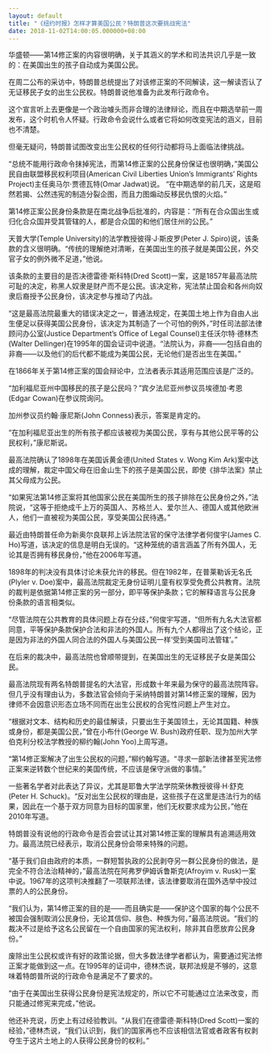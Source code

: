 ```yaml
---
layout: default
title: "《纽约时报》怎样才算美国公民？特朗普这次要挑战宪法"
date: 2018-11-02T14:00:05.000000+08:00
---
```


华盛顿——第14修正案的内容很明确，关于其涵义的学术和司法共识几乎是一致的：在美国出生的孩子自动成为美国公民。


在周二公布的采访中，特朗普总统提出了对该修正案的不同解读，这一解读否认了无证移民子女的出生公民权。特朗普说他准备为此发布行政命令。


这个宣言听上去更像是一个政治噱头而非合理的法律辩论，而且在中期选举前一周发布，这个时机令人怀疑。行政命令会说什么或者它将如何改变宪法的涵义，目前也不清楚。


但毫无疑问，特朗普试图改变出生公民权的任何行动都将马上面临法律挑战。


“总统不能用行政命令抹掉宪法，而第14修正案的公民身份保证也很明确，”美国公民自由联盟移民权利项目(American Civil Liberties Union’s Immigrants’ Rights Project)主任奥马尔·贾德瓦特(Omar Jadwat)说。 “在中期选举的前几天，这是昭然若揭、公然违宪的制造分裂企图，而且力图煽动反移民仇恨的火焰。”


第14修正案公民身份条款是在南北战争后批准的，内容是：“所有在合众国出生或归化合众国并受其管辖的人，都是合众国的和他们居住州的公民。”


天普大学(Temple University)的法学教授彼得·J·斯皮罗(Peter J. Spiro)说，该条款的含义很明确。“传统的理解绝对清晰，在美国出生的孩子就是美国公民，外交官子女的例外微不足道，”他说。


该条款的主要目的是否决德雷德·斯科特(Dred Scott)一案，这是1857年最高法院可耻的决定，称黑人奴隶是财产而不是公民。该决定称，宪法禁止国会和各州向奴隶后裔授予公民身份，该决定参与推动了内战。


“这是最高法院最重大的错误决定之一，普通法规定，在美国土地上作为自由人出生便足以获得美国公民身份，该决定为其制造了一个可怕的例外，”时任司法部法律顾问办公室(Justice Department’s Office of Legal Counsel)主任沃尔特·德林杰(Walter Dellinger)在1995年的国会证词中说道。“法院认为，非裔——包括自由的非裔——以及他们的后代都不能成为美国公民，无论他们是否出生在美国。”


在1866年关于第14修正案的国会辩论中，立法者表示其适用范围应该是广泛的。


“加利福尼亚州中国移民的孩子是公民吗？”宾夕法尼亚州参议员埃德加·考恩(Edgar Cowan)在参议院询问。


加州参议员约翰·康尼斯(John Conness)表示，答案是肯定的。


“在加利福尼亚出生的所有孩子都应该被视为美国公民，享有与其他公民平等的公民权利，”康尼斯说。


最高法院确认了1898年在美国诉黄金德(United States v. Wong Kim Ark)案中达成的理解，裁定中国父母在旧金山生下的孩子是美国公民，即使《排华法案》禁止其父母成为公民。


“如果宪法第14修正案将其他国家公民在美国所生的孩子排除在公民身份之外，”法院说，“这等于拒绝成千上万的英国人、苏格兰人、爱尔兰人、德国人或其他欧洲人，他们一直被视为美国公民，享受美国公民待遇。”


最近由特朗普任命为新奥尔良联邦上诉法院法官的保守法律学者何俊宇(James C. Ho)写道，该决定的信息是明白无误的。“这种笼统的语言涵盖了所有外国人，无论其是否拥有移民身份，”他在2006年写道。


1898年的判决没有具体讨论未获允许的移民。但在1982年，在普莱勒诉无名氏(Plyler v. Doe)案中，最高法院裁定无身份证明儿童有权享受免费公共教育。法院的裁判是依据第14修正案的另一部分，即平等保护条款；它的解释语言与公民身份条款的语言相类似。


“尽管法院在公共教育的具体问题上存在分歧，”何俊宇写道，“但所有九名大法官都同意，平等保护条款保护合法和非法的外国人。所有九个人都得出了这个结论，正是因为非法的外国人同合法的外国人与美国公民一样‘受到美国司法管辖’。”


在后来的裁决中，最高法院也曾顺带提到，在美国出生的无证移民子女是美国公民。


最高法院现有两名特朗普提名的大法官，形成数十年来最为保守的最高法院阵容。但几乎没有理由认为，多数法官会倾向于采纳特朗普对第14修正案的理解，因为律师不会因意识形态立场不同而在出生公民权的合宪性问题上产生对立。


“根据对文本、结构和历史的最佳解读，只要出生于美国领土，无论其国籍、种族或身份，都是美国公民，”曾在小布什(George W. Bush)政府任职、现为加州大学伯克利分校法学教授的柳约翰(John Yoo)上周写道。


“第14修正案解决了出生公民权的问题，”柳约翰写道。“寻求一部新法律甚至宪法修正案来逆转数个世纪来的美国传统，不应该是保守派做的事情。”


一些著名学者对此表达了异议，尤其是耶鲁大学法学院荣休教授彼得·H·舒克(Peter H. Schuck)。“反对出生公民权的理由是，这些孩子在这里是违法行为的结果，因此在一个基于双方同意为目标的国家里，他们无权要求成为公民，”他在2010年写道。


特朗普没有说他的行政命令是否会尝试让其对第14修正案的理解具有追溯适用效力。最高法院已经表示，取消公民身份会带来特殊的问题。


“基于我们自由政府的本质，一群短暂执政的公民剥夺另一群公民身份的做法，是完全不符合法治精神的，”最高法院在阿弗罗伊姆诉鲁斯克(Afroyim v. Rusk)一案中说。1967年的这项判决推翻了一项联邦法律，该法律要取消在国外选举中投过票的人的公民身份。


“我们认为，第14修正案的目的是——而且确实是——保护这个国家的每个公民不被国会强制取消公民身份，无论其信仰、肤色、种族为何，”最高法院说。“我们的裁决不过是给予这名公民留在一个自由国家的宪法权利，除非其自愿放弃公民身份。”


废除出生公民权或许有好的政策论据，但大多数法律学者都认为，需要通过宪法修正案才能做到这一点。在1995年的证词中，德林杰说，联邦法规是不够的，这意味着特朗普所说的行政命令是满足不了要求的。


“由于在美国出生获得公民身份是宪法规定的，所以它不可能通过立法来改变，而只能通过修宪来完成，”他说。


他还补充说，历史上有过经验教训。“从我们在德雷德·斯科特(Dred Scott)一案的经验，”德林杰说，“我们认识到，我们的国家再也不应该相信法官或者政客有权剥夺生于这片土地上的人获得公民身份的权利。”

